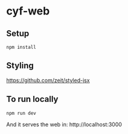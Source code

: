 # cyf-web

## Setup
```
npm install
```

## Styling
https://github.com/zeit/styled-jsx


## To run locally
```
npm run dev
```

And it serves the web in: http://localhost:3000
